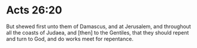 # Acts 26:20

But shewed first unto them of Damascus, and at Jerusalem, and throughout all the coasts of Judaea, and [then] to the Gentiles, that they should repent and turn to God, and do works meet for repentance.